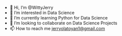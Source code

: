 - 👋 Hi, I’m @WittyJerry
- 👀 I’m interested in Data Science 
- 🌱 I’m currently learning Python for Data Science 
- 💞️ I’m looking to collaborate on Data Science Projects
- 📫 How to reach me jerryolatoyan1@gmail.com 

<!---
WittyJerry/WittyJerry is a ✨ special ✨ repository because its `README.md` (this file) appears on your GitHub profile.
You can click the Preview link to take a look at your changes.
--->
